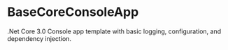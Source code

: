 # BaseCoreConsoleApp
.Net Core 3.0 Console app template with basic logging, configuration, and dependency injection. 
